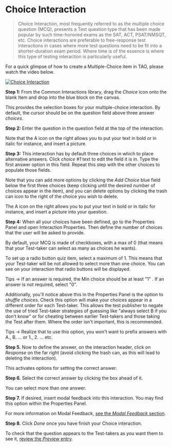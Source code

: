 <!--
    created_at: 2015-05-15
    authors:         
      - Ben Angel    
--> 

# Choice Interaction #

>Choice Interaction, most frequently referred to as the multiple choice question (MCQ), presents a Test question type that has been made popular by such time-honored exams as the SAT, ACT, PSAT/NMSQT, etc. Choice interactions are preferable to free-response test interactions in cases where more test questions need to be fit into a shorter-duration exam period. Where time is of the essence is where this type of testing interaction is particularly useful.

For a quick glimpse of how to create a Multiple-Choice item in TAO, please watch the video below.

[![Choice Interaction]()](http://www.youtube.com/watch?v=8upgdOSTKK0)

**Step 1:** From the Common Interactions library, drag the *Choice* icon onto the blank Item and drop into the blue block on the canvas.

This provides the selection boxes for your multiple-choice interaction. By default, the cursor should be on the question field above three answer *choices*.

**Step 2:** Enter the question in the question field at the top of the interaction. 

Note that the A icon on the right allows you to put your text in bold or in italic for instance, and insert a picture.  

**Step 3:** This interaction has by default three choices in which to place alternative answers. Click *choice #1* text to edit the field it is in. Type the first answer option in this field. Repeat this step with the other choices to populate those fields.

Note that you can add more options by clicking the *Add Choice* blue field below the first three choices (keep clicking until the desired number of choices appear in the item), and you can delete options by clicking the trash can icon to the right of the choice you wish to delete. 

The A icon on the right allows you to put your text in bold or in italic for instance, and insert a picture into your question.  

**Step 4:** When all your choices have been defined, go to the Properties Panel and open Interaction Properties. Then define the number of choices that the user will be asked to provide.

By default, your MCQ is made of checkboxes, with a max of 0 (that means that your Test-taker can select as many as choices he wants). 

To set up a radio button quiz item, select a maximum of 1. This means that your Test-taker will be not allowed to select more than one choice. You can see on your interaction that radio buttons will be displayed.

Tips -> If an answer is required, the Min choice should be at least "1" . If an answer is not required, select "0". 

Additionally, you'll notice above this in the Properties Panel is the option to *shuffle choices*.  Check this option will make your choices appear in a different order for each Test-taker. This allows the test publisher to negate the use of tried Test-taker strategies of guessing like "always select B if you don't know" or for cheating between earlier Test-takers and those taking the Test after them. Where the order isn't important, this is recommended. 

Tips -> Realize that to use this option, you won't want to prefix answers with A., B. … or 1., 2. … etc.

**Step 5.** Now to define the answer, on the interaction header, click on *Response* on the far right (avoid clicking the trash can, as this will lead to deleting the interaction).

This activates options for setting the correct answer.

**Step 6.** Select the correct answer by clicking the box ahead of it.

You can select more than one answer. 

**Step 7.** If desired, insert modal feedback into this interaction. You may find this option within the Properties Panel.

For more information on Modal Feedback, [see the *Modal Feedback* section](../items/modal-feedback.md).

**Step 8.** Click *Done* once you have finish your Choice interaction.

To check that the question appears to the Test-takers as you want them to see it, [review the *Preview* entry](../items/preview.md).

